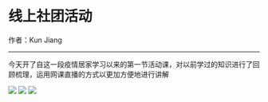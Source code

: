 # 线上社团活动

作者：Kun Jiang

---

今天开了自这一段疫情居家学习以来的第一节活动课，对以前学过的知识进行了回顾梳理，运用网课直播的方式以更加方便地进行讲解

<img src="/img/news/20220421/1" class="img-thumbnail img-fluid col-md-3 p-1 rounded">
<img src="/img/news/20220421/2" class="img-thumbnail img-fluid col-md-3 p-1 rounded">
<img src="/img/news/20220421/3" class="img-thumbnail img-fluid col-md-3 p-1 rounded">